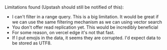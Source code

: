 Limitations found (Upstash should still be notified of this):

- I can't filter in a range query. This is a big limitation. It would be great if we can use the same filtering mechanism as we can using vector search
- You don't offer read replication yet. This would be incredibly beneficial
- For some reason, on vercel edge it's not that fast.
- If I put emojis in the data, it seems they are corrupted. I'd expect data to be stored as UTF8.
